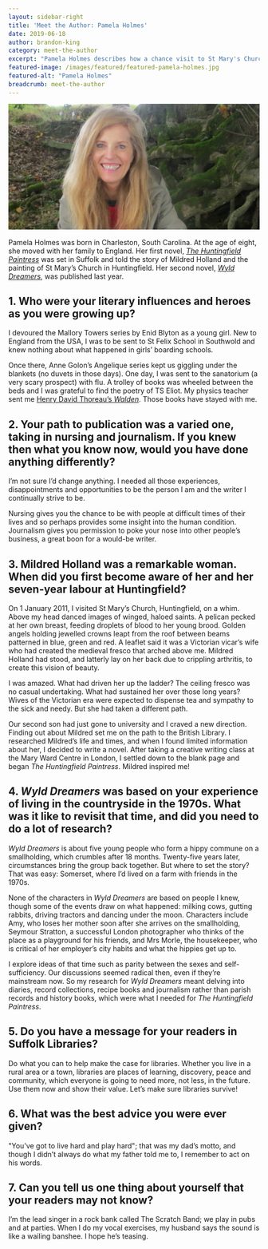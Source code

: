 ```yaml
---
layout: sidebar-right
title: 'Meet the Author: Pamela Holmes'
date: 2019-06-18
author: brandon-king
category: meet-the-author
excerpt: "Pamela Holmes describes how a chance visit to St Mary's Church, Huntingfield, inspired her first novel, how working as a nurse and journalist made her a better fiction writer, and how she researched her latest book, <cite>Wyld Dreamers</cite>."
featured-image: /images/featured/featured-pamela-holmes.jpg
featured-alt: "Pamela Holmes"
breadcrumb: meet-the-author
---
```


![Pamela Holmes](/images/featured/featured-pamela-holmes.jpg)

Pamela Holmes was born in Charleston, South Carolina. At the age of eight, she moved with her family to England. Her first novel, [<cite>The Huntingfield Paintress</cite>](https://suffolk.spydus.co.uk/cgi-bin/spydus.exe/ENQ/OPAC/BIBENQ?BRN=1955518) was set in Suffolk and told the story of Mildred Holland and the painting of St Mary’s Church in Huntingfield. Her second novel, [<cite>Wyld Dreamers</cite>](https://suffolk.spydus.co.uk/cgi-bin/spydus.exe/ENQ/OPAC/BIBENQ?BRN=2439239), was published last year.

## 1. Who were your literary influences and heroes as you were growing up?

I devoured the Mallory Towers series by Enid Blyton as a young girl. New to England from the USA, I was to be sent to St Felix School in Southwold and knew nothing about what happened in girls’ boarding schools.

Once there, Anne Golon’s Angelique series kept us giggling under the blankets (no duvets in those days). One day, I was sent to the sanatorium (a very scary prospect) with flu. A trolley of books was wheeled between the beds and I was grateful to find the poetry of TS Eliot. My physics teacher sent me [Henry David Thoreau’s <cite>Walden</cite>](https://suffolk.spydus.co.uk/cgi-bin/spydus.exe/ENQ/OPAC/BIBENQ?BRN=163481). Those books have stayed with me.

## 2. Your path to publication was a varied one, taking in nursing and journalism. If you knew then what you know now, would you have done anything differently?

I’m not sure I’d change anything. I needed all those experiences, disappointments and opportunities to be the person I am and the writer I continually strive to be.

Nursing gives you the chance to be with people at difficult times of their lives and so perhaps provides some insight into the human condition. Journalism gives you permission to poke your nose into other people’s business, a great boon for a would-be writer.

## 3. Mildred Holland was a remarkable woman. When did you first become aware of her and her seven-year labour at Huntingfield?

On 1 January 2011, I visited St Mary’s Church, Huntingfield, on a whim. Above my head danced images of winged, haloed saints. A pelican pecked at her own breast, feeding droplets of blood to her young brood. Golden angels holding jewelled crowns leapt from the roof between beams patterned in blue, green and red. A leaflet said it was a Victorian vicar’s wife who had created the medieval fresco that arched above me. Mildred Holland had stood, and latterly lay on her back due to crippling arthritis, to create this vision of beauty.

I was amazed. What had driven her up the ladder? The ceiling fresco was no casual undertaking. What had sustained her over those long years? Wives of the Victorian era were expected to dispense tea and sympathy to the sick and needy. But she had taken a different path.

Our second son had just gone to university and I craved a new direction. Finding out about Mildred set me on the path to the British Library. I researched Mildred’s life and times, and when I found limited information about her, I decided to write a novel. After taking a creative writing class at the Mary Ward Centre in London, I settled down to the blank page and began <cite>The Huntingfield Paintress</cite>. Mildred inspired me!

## 4. <cite>Wyld Dreamers</cite> was based on your experience of living in the countryside in the 1970s. What was it like to revisit that time, and did you need to do a lot of research?

<cite>Wyld Dreamers</cite> is about five young people who form a hippy commune on a smallholding, which crumbles after 18 months. Twenty-five years later, circumstances bring the group back together. But where to set the story? That was easy: Somerset, where I’d lived on a farm with friends in the 1970s.

None of the characters in <cite>Wyld Dreamers</cite> are based on people I knew, though some of the events draw on what happened: milking cows, gutting rabbits, driving tractors and dancing under the moon. Characters include Amy, who loses her mother soon after she arrives on the smallholding, Seymour Stratton, a successful London photographer who thinks of the place as a playground for his friends, and Mrs Morle, the housekeeper, who is critical of her employer’s city habits and what the hippies get up to.

I explore ideas of that time such as parity between the sexes and self-sufficiency. Our discussions seemed radical then, even if they’re mainstream now. So my research for <cite>Wyld Dreamers</cite> meant delving into diaries, record collections, recipe books and journalism rather than parish records and history books, which were what I needed for <cite>The Huntingfield Paintress</cite>.

## 5. Do you have a message for your readers in Suffolk Libraries?

Do what you can to help make the case for libraries. Whether you live in a rural area or a town, libraries are places of learning, discovery, peace and community, which everyone is going to need more, not less, in the future. Use them now and show their value. Let’s make sure libraries survive!

## 6. What was the best advice you were ever given?

"You’ve got to live hard and play hard"; that was my dad’s motto, and though I didn’t always do what my father told me to, I remember to act on his words.

## 7. Can you tell us one thing about yourself that your readers may not know?

I’m the lead singer in a rock bank called The Scratch Band; we play in pubs and at parties. When I do my vocal exercises, my husband says the sound is like a wailing banshee. I hope he’s teasing.

